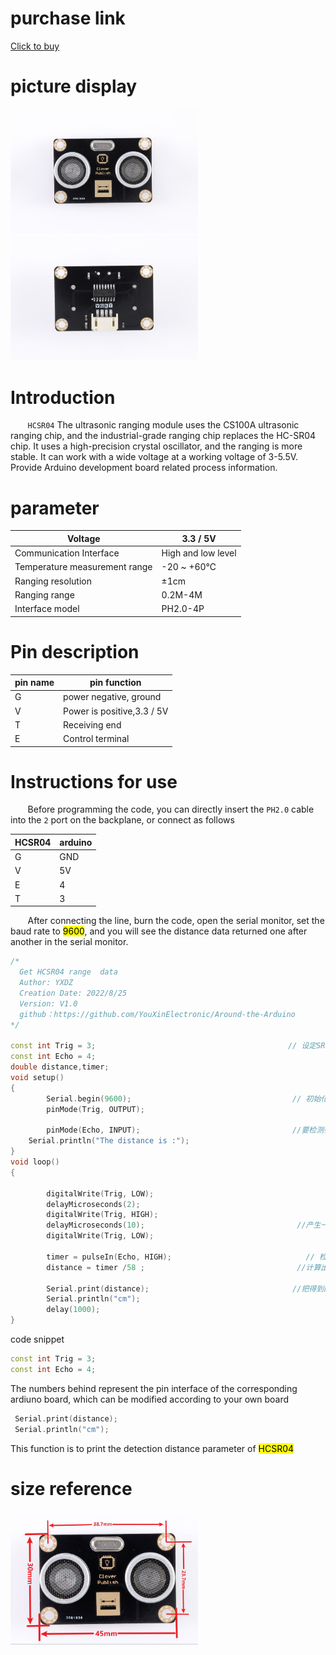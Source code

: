 # purchase link

[Click to buy](https://item.taobao.com/item.htm?spm=a1z10.3-c-s.w4002-21223910208.45.7dd86a4bVj6BFg&id=688276581200)

# picture display

<img title="" src="https://raw.githubusercontent.com/YouXinElectronic/Around-the-Arduino/main/HC-SR04/image/top.jpg" alt="" width="300"><img title="" src="https://raw.githubusercontent.com/YouXinElectronic/Around-the-Arduino/main/HC-SR04/image/bottom.jpg" alt="" width="300">

# Introduction

&nbsp;&nbsp;&nbsp;&nbsp;&nbsp;&nbsp;&nbsp;`HCSR04` The ultrasonic ranging module uses the CS100A ultrasonic ranging chip, and the industrial-grade ranging chip replaces the HC-SR04 chip. It uses a high-precision crystal oscillator, and the ranging is more stable. It can work with a wide voltage at a working voltage of 3-5.5V. Provide Arduino development board related process information.

# parameter

| Voltage                       | 3.3 / 5V           |
| ----------------------------- | ------------------ |
| Communication Interface       | High and low level |
| Temperature measurement range | -20 ~ +60℃         |
| Ranging resolution            | ±1cm               |
| Ranging range                 | 0.2M-4M            |
| Interface model               | PH2.0-4P           |

# Pin description

| pin name | pin function               |
| -------- | -------------------------- |
| G        | power negative, ground     |
| V        | Power is positive,3.3 / 5V |
| T        | Receiving end              |
| E        | Control terminal           |

# Instructions for use

&nbsp;&nbsp;&nbsp;&nbsp;&nbsp;&nbsp;&nbsp;Before programming the code, you can directly insert the `PH2.0` cable into the `2` port on the backplane, or connect as follows

| HCSR04 | arduino |
| ----- | ------- |
| G     | GND     |
| V     | 5V      |
| E     | 4       |
| T     | 3       |

&nbsp;&nbsp;&nbsp;&nbsp;&nbsp;&nbsp;&nbsp;After connecting the line, burn the code, open the serial monitor, set the baud rate to <mark>9600</mark>, and you will see the distance data returned one after another in the serial monitor.

```cpp
/*
  Get HCSR04 range  data
  Author: YXDZ
  Creation Date: 2022/8/25
  Version: V1.0
  github：https://github.com/YouXinElectronic/Around-the-Arduino
*/

const int Trig = 3;                                           // 设定SR04连接的Arduino引脚
const int Echo = 4; 
double distance,timer;
void setup() 
{   
        Serial.begin(9600);                                    // 初始化串口通信及连接SR04的引脚
        pinMode(Trig, OUTPUT); 
  
        pinMode(Echo, INPUT);                                  //要检测引脚上输入的脉冲宽度，需要先设置为输入状态
    Serial.println("The distance is :");
} 
void loop() 
{ 
    
        digitalWrite(Trig, LOW);                                 
        delayMicroseconds(2);                                   
        digitalWrite(Trig, HIGH);                               
        delayMicroseconds(10);                                  //产生一个10us的高脉冲去触发SR04
        digitalWrite(Trig, LOW);                                
        
        timer = pulseIn(Echo, HIGH);                              // 检测脉冲宽度，注意返回值是微秒us
        distance = timer /58 ;                                  //计算出距离,输出的距离的单位是厘米cm
 
        Serial.print(distance);                                //把得到的距离值通过串口通信返回给电脑，通过串口监视器显示出来
        Serial.println("cm"); 
        delay(1000); 
}
```

code snippet

```cpp
const int Trig = 3;
const int Echo = 4; 
```

The numbers behind represent the pin interface of the corresponding ardiuno board, which can be modified according to your own board

```cpp
 Serial.print(distance); 
 Serial.println("cm"); 
```

This function is to print the detection distance parameter of <mark>HCSR04</mark>

# size reference

<img title="" src="https://raw.githubusercontent.com/YouXinElectronic/Around-the-Arduino/main/HC-SR04/image/Dimensions.jpg" alt="" width="300">
